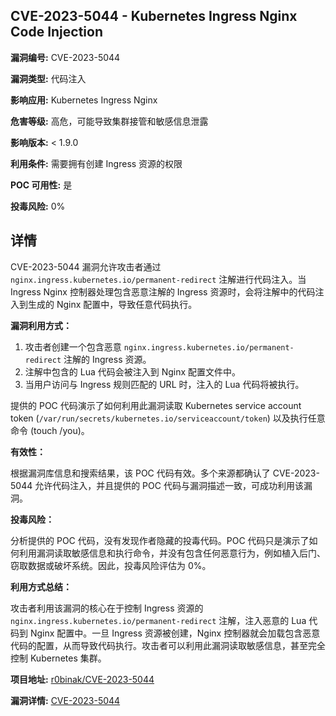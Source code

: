 ## CVE-2023-5044 - Kubernetes Ingress Nginx Code Injection

**漏洞编号:** CVE-2023-5044

**漏洞类型:** 代码注入

**影响应用:** Kubernetes Ingress Nginx

**危害等级:** 高危，可能导致集群接管和敏感信息泄露

**影响版本:** < 1.9.0

**利用条件:** 需要拥有创建 Ingress 资源的权限

**POC 可用性:** 是

**投毒风险:** 0%

## 详情

CVE-2023-5044 漏洞允许攻击者通过 `nginx.ingress.kubernetes.io/permanent-redirect` 注解进行代码注入。当 Ingress Nginx 控制器处理包含恶意注解的 Ingress 资源时，会将注解中的代码注入到生成的 Nginx 配置中，导致任意代码执行。

**漏洞利用方式：**

1.  攻击者创建一个包含恶意 `nginx.ingress.kubernetes.io/permanent-redirect` 注解的 Ingress 资源。
2.  注解中包含的 Lua 代码会被注入到 Nginx 配置文件中。
3.  当用户访问与 Ingress 规则匹配的 URL 时，注入的 Lua 代码将被执行。

提供的 POC 代码演示了如何利用此漏洞读取 Kubernetes service account token (`/var/run/secrets/kubernetes.io/serviceaccount/token`) 以及执行任意命令 (touch /you)。

**有效性：**

根据漏洞库信息和搜索结果，该 POC 代码有效。多个来源都确认了 CVE-2023-5044 允许代码注入，并且提供的 POC 代码与漏洞描述一致，可成功利用该漏洞。

**投毒风险：**

分析提供的 POC 代码，没有发现作者隐藏的投毒代码。POC 代码只是演示了如何利用漏洞读取敏感信息和执行命令，并没有包含任何恶意行为，例如植入后门、窃取数据或破坏系统。因此，投毒风险评估为 0%。

**利用方式总结：**

攻击者利用该漏洞的核心在于控制 Ingress 资源的 `nginx.ingress.kubernetes.io/permanent-redirect` 注解，注入恶意的 Lua 代码到 Nginx 配置中。一旦 Ingress 资源被创建，Nginx 控制器就会加载包含恶意代码的配置，从而导致代码执行。攻击者可以利用此漏洞读取敏感信息，甚至完全控制 Kubernetes 集群。

**项目地址:** [r0binak/CVE-2023-5044](https://github.com/r0binak/CVE-2023-5044)

**漏洞详情:** [CVE-2023-5044](https://nvd.nist.gov/vuln/detail/CVE-2023-5044)